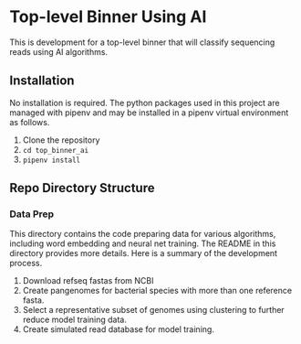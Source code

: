 # Top-level Binner Using AI
This is development for a top-level binner that will classify sequencing reads
using AI algorithms.

## Installation
No installation is required. The python packages used in this project are
managed with pipenv and may be installed in a pipenv virtual environment as
follows.
1. Clone the repository
2. `cd top_binner_ai`
3. `pipenv install`

## Repo Directory Structure
### Data Prep
This directory contains the code preparing data for various algorithms,
including word embedding and neural net training. The README in this directory
provides more details. Here is a summary of the development process.

1. Download refseq fastas from NCBI
2. Create pangenomes for bacterial species with more than one reference fasta.
3. Select a representative subset of genomes using clustering to further reduce
model training data.
4. Create simulated read database for model training.
